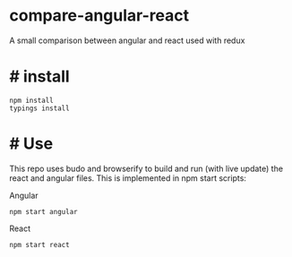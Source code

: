# compare-angular-react
A small comparison between angular and react used with redux

# # install

    npm install
    typings install

# # Use

This repo uses budo and browserify to build and run (with live update) the react and angular files.
This is implemented in npm start scripts:

Angular

    npm start angular

React

    npm start react
